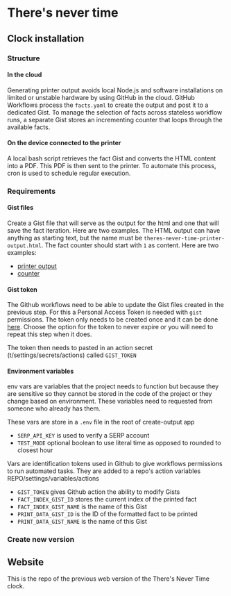 # There's never time

## Clock installation

### Structure

#### In the cloud

Generating printer output avoids local Node.js and software installations on limited or unstable hardware by using GitHub in the cloud. GitHub Workflows process the `facts.yaml` to create the output and post it to a dedicated Gist. To manage the selection of facts across stateless workflow runs, a separate Gist stores an incrementing counter that loops through the available facts.

#### On the device connected to the printer

A local bash script retrieves the fact Gist and converts the HTML content into a PDF. This PDF is then sent to the printer. To automate this process, cron is used to schedule regular execution.

### Requirements

#### Gist files

Create a Gist file that will serve as the output for the html and one that will save the fact iteration. Here are two examples. The HTML output can have anything as starting text, but the name must be `theres-never-time-printer-output.html`. The fact counter should start with `1` as content. Here are two examples:

- [printer output](https://gist.github.com/jdwillemse/8d3e2bbe443b3312e257d8a856caa29d)
- [counter](https://gist.github.com/jdwillemse/ba4d03f8077fe97ab5db287f43c3324c)

#### Gist token

The Github workflows need to be able to update the Gist files created in the previous step. For this a Personal Access Token is needed with `gist` permissions. The token only needs to be created once and it can be done [here](https://github.com/settings/tokens). Choose the option for the token to never expire or you will need to repeat this step when it does.

The token then needs to pasted in an action secret (t/settings/secrets/actions) called `GIST_TOKEN`

#### Environment variables

env vars are variables that the project needs to function but because they are sensitive so they cannot be stored in the code of the project or they change based on environment. These variables need to requested from someone who already has them.

These vars are store in a `.env` file in the root of create-output app

- `SERP_API_KEY` is used to verify a SERP account
- `TEST_MODE` optional boolean to use literal time as opposed to rounded to closest hour

Vars are identification tokens used in Github to give workflows permissions to run automated tasks. They are added to a repo's action variables REPO/settings/variables/actions

- `GIST_TOKEN` gives Github action the ability to modify Gists
- `FACT_INDEX_GIST_ID` stores the current index of the printed fact
- `FACT_INDEX_GIST_NAME` is the name of this Gist
- `PRINT_DATA_GIST_ID` is the ID of the formatted fact to be printed
- `PRINT_DATA_GIST_NAME` is the name of this Gist

### Create new version

## Website

This is the repo of the previous web version of the There's Never Time clock.

